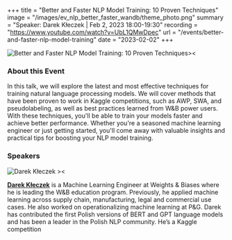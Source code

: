 +++
title = "Better and Faster NLP Model Training: 10 Proven Techniques"
image = "/images/ev_nlp_better_faster_wandb/theme_photo.png"
summary = "Speaker: Darek Kłeczek | Feb 2, 2023 18:00-19:30"
recording = "https://www.youtube.com/watch?v=UbL1QMwDpec"
url = "/events/better-and-faster-nlp-model-training"
date = "2023-02-02"
+++

<!--more-->

![Better and Faster NLP Model Training: 10 Proven Techniques><](/images/ev_nlp_better_faster_wandb/EventBanner.jpg)

<!-- ### Location

[Munich🥨NLP Discord Server](https://media.licdn.com/dms/image/C4E03AQGYMUWZr1RIXw/profile-displayphoto-shrink_200_200/0/1600865897838?e=1679529600&v=beta&t=aKlV5WJGKyOa91m4whHaHKcNqHuoLCkFLqfL2anNM4Y). -->


### About this Event

In this talk, we will explore the latest and most effective techniques for training natural language processing models. We will cover methods that have been proven to work in Kaggle competitions, such as AWP, SWA, and pseudolabeling, as well as best practices learned from W&B power users. With these techniques, you'll be able to train your models faster and achieve better performance. Whether you're a seasoned machine learning engineer or just getting started, you'll come away with valuable insights and practical tips for boosting your NLP model training.

### Speakers

![Darek Kłeczek ><](https://media.licdn.com/dms/image/C4E03AQGYMUWZr1RIXw/profile-displayphoto-shrink_200_200/0/1600865897838?e=1679529600&v=beta&t=aKlV5WJGKyOa91m4whHaHKcNqHuoLCkFLqfL2anNM4Y)

[**Darek Kłeczek**](https://de.linkedin.com/in/achimliese) is a Machine Learning Engineer at Weights & Biases where he is leading the W&B education program. Previously, he applied machine learning across
supply chain, manufacturing, legal and commercial use cases. He also worked on operationalizing machine learning at P&G. Darek has contributed the first Polish versions of BERT and GPT language models and has been a leader in the Polish NLP community. He’s a Kaggle competition